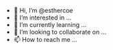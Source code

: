 - 👋 Hi, I’m @esthercoe
- 👀 I’m interested in ...
- 🌱 I’m currently learning ...
- 💞️ I’m looking to collaborate on ...
- 📫 How to reach me ...

<!---
esthercoe/esthercoe is a ✨ special ✨ repository because its `README.md` (this file) appears on your GitHub profile.
You can click the Preview link to take a look at your changes.
--->
